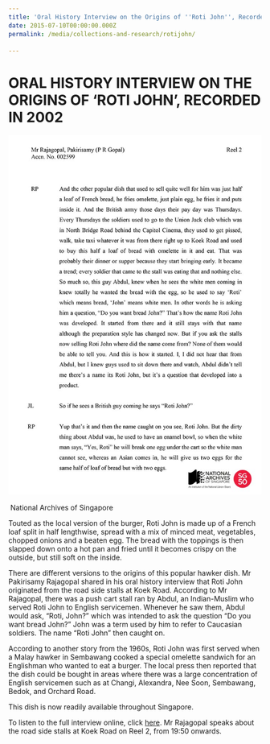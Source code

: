 ```yaml
---
title: 'Oral History Interview on the Origins of ''Roti John'', Recorded in 2002'
date: 2015-07-10T00:00:00.000Z
permalink: /media/collections-and-research/rotijohn/

---
```



<iframe id="pxcelframe" src="//t.sharethis.com/a/t_.htm?ver=0.345.16985&amp;cid=c010#rnd=1577955472113&amp;cid=c010&amp;dmn=www.nas.gov.sg&amp;tt=t.dhj&amp;dhjLcy=70&amp;lbl=pxcel&amp;flbl=pxcel&amp;ll=d&amp;ver=0.345.16985&amp;ell=d&amp;cck=__stid&amp;pn=%2Fblogs%2Farchivistpick%2Froti-john%2F&amp;qs=na&amp;rdn=www.nas.gov.sg&amp;rpn=%2Fblogs%2Farchivistpick%2F2015%2F07%2F&amp;rqs=na&amp;cc=SG&amp;cont=AS&amp;ipaddr=" style="display: none;"></iframe>

# ORAL HISTORY INTERVIEW ON THE ORIGINS OF ‘ROTI  JOHN’, RECORDED IN 2002

![National Archives of Singapore](../../../images/blogs/2015-07-10-L.jpg)

​																	National Archives of Singapore

Touted as the local version of the burger, Roti John is made up of a French loaf split in half lengthwise, spread with a mix of minced meat, vegetables, chopped onions and a beaten egg. The bread with the toppings is then slapped down onto a hot pan and fried until it becomes crispy on the outside, but still soft on the inside.

There are different versions to the origins of this popular hawker dish. Mr Pakirisamy Rajagopal shared in his oral history interview that Roti John originated from the road side stalls at Koek Road. According to Mr Rajagopal, there was a push cart stall ran by Abdul, an Indian-Muslim who served Roti John to English servicemen. Whenever he saw them, Abdul would ask, “Roti, John?” which was intended to ask the question “Do you want bread John?” John was a term used by him to refer to Caucasian soldiers.  The name “Roti John” then caught on.

According to another story from the 1960s, Roti John was first served when a Malay hawker in Sembawang cooked a special omelette sandwich for an Englishman who wanted to eat a burger. The local press then reported that the dish could be bought in areas where there was a large concentration of English servicemen such as at Changi, Alexandra, Nee Soon, Sembawang, Bedok, and Orchard Road.

This dish is now readily available throughout Singapore.

To listen to the full interview online, click [here](http://www.nas.gov.sg/archivesonline/oral_history_interviews/record-details/467d4390-1160-11e3-83d5-0050568939ad?keywords=002599&keywords-type=all). Mr Rajagopal speaks about the road side stalls at Koek Road on Reel 2, from 19:50 onwards.
